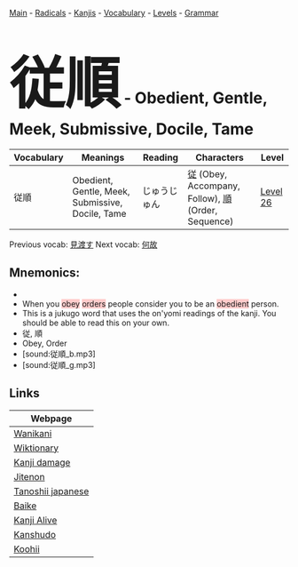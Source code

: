 <style> bigfont {font-size: 100px}</style>
[Main](../README.md) -
[Radicals](../radicals.md) -
[Kanjis](../kanjis.md) -
[Vocabulary](../vocabulary.md) -
[Levels](../levels.md) -
[Grammar](../grammar.md)
# <bigfont> 従順</bigfont> - Obedient, Gentle, Meek, Submissive, Docile, Tame 

| Vocabulary | Meanings | Reading | Characters | Level |
| --- | --- | --- | --- | --- |
| 従順 | Obedient, Gentle, Meek, Submissive, Docile, Tame | じゅうじゅん |  [従](../kanjis/従.md) (Obey, Accompany, Follow), [順](../kanjis/順.md) (Order, Sequence) | [Level 26](../levels/wk_level26.md) |

Previous vocab: [見渡す](見渡す.md) Next vocab: [何故](何故.md) 

## Mnemonics:

* 
* When you <span style="background-color:#ffcccb"> obey</span> <span style="background-color:#ffcccb"> orders</span> people consider you to be an <span style="background-color:#ffcccb"> obedient</span> person.
* This is a jukugo word that uses the on'yomi readings of the kanji. You should be able to read this on your own.
* 従, 順
* Obey, Order
* [sound:従順_b.mp3]
* [sound:従順_g.mp3]


## Links 

| Webpage |
| --- |
| [Wanikani          ](https://www.wanikani.com/kanji/従順) |
| [Wiktionary        ](https://en.wiktionary.org/wiki/従順) |
| [Kanji damage      ](http://www.kanjidamage.com/kanji/search?utf8=✓&q=従順) |
| [Jitenon           ](https://jitenon.com/kanji/従順) |
| [Tanoshii japanese ](https://www.tanoshiijapanese.com/dictionary/kanji.cfm?k=従順) |
| [Baike             ](https://baike.baidu.com/item/従順) |
| [Kanji Alive       ](https://app.kanjialive.com/従順) |
| [Kanshudo          ](https://www.kanshudo.com/searchmn?q=従順) |
| [Koohii            ](https://kanji.koohii.com/study/kanji/従順) |

